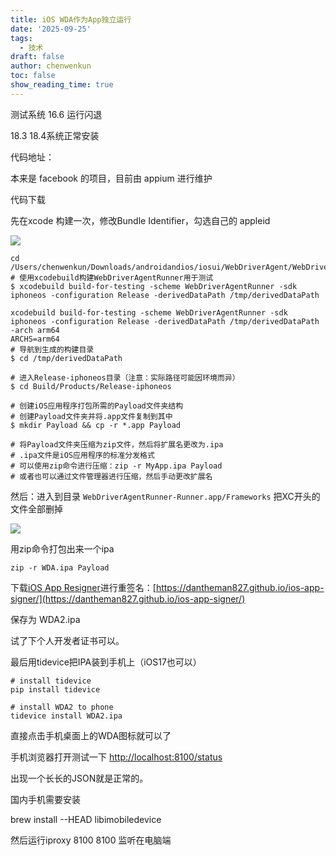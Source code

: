 ```yaml
---
title: iOS WDA作为App独立运行
date: '2025-09-25'
tags:
  - 技术
draft: false
author: chenwenkun
toc: false
show_reading_time: true
---
```

测试系统 16.6 运行闪退

18.3 18.4系统正常安装

代码地址：

本来是 facebook 的项目，目前由 appium 进行维护

代码下载

先在xcode 构建一次，修改Bundle Identifier，勾选自己的 appleid

![](https://prod-files-secure.s3.us-west-2.amazonaws.com/c205fb54-92b2-4987-8be3-972b67d27acc/cb756a73-27bc-4b0d-951a-858df3344b59/image.png?X-Amz-Algorithm=AWS4-HMAC-SHA256&X-Amz-Content-Sha256=UNSIGNED-PAYLOAD&X-Amz-Credential=ASIAZI2LB466XPFB7IVQ%2F20251030%2Fus-west-2%2Fs3%2Faws4_request&X-Amz-Date=20251030T061659Z&X-Amz-Expires=3600&X-Amz-Security-Token=IQoJb3JpZ2luX2VjEC0aCXVzLXdlc3QtMiJHMEUCIQC8bhn0h%2BwM4HhICMLbMHOaHu9nmChyfrvv21092skGiAIgC868l5GHcKHG6e35LfRl%2B7LN51dWAKpr1vcWRCZqOGMqiAQI5v%2F%2F%2F%2F%2F%2F%2F%2F%2F%2FARAAGgw2Mzc0MjMxODM4MDUiDP69ukQc%2BLACxVVTECrcA92zvDqInWjOkE%2B%2B1Sk5M%2F1QTt9s9v9gw%2BicjeMPIz%2F%2B%2FsRc3Q%2Fkd5i2ID4cTaUqluyIgcnzh5zeYAXY%2BcGRiUZxkypzCD7cwXtCERpsQ0rGBAA2yFf1ron8HTPbK9Y4A0O5izs%2Bssrlgp2YXM5smWcrLpbQK%2BqZeUanWEqhO9B2lAwcveWfd23VhskP1Ky7O1pzIoMk9HlVSYtQ0O9UWJ1vMuU%2Bifc7YLJPfyKEDKKDKJUpeLhcKc6w%2FYjVI0fDH5NRiODkJT0cfC%2BVroExr59u%2B2hG%2FTZqDh0Ki%2FgUa0iaexoSEAxQ3eR2V538Zvy3moF6eWeou%2BgpF2r8hQrbA4y2h6wv0Gd63ku%2Bj8nq8vlyn9opaXbl%2Bj1wcEoEEGvF0kpZxq5SiYWjynFyt3EEaOubS2H3FXgvMn%2BLZnUOIQUviSNz4z8hXekkXSR22t%2Fhe44TUvB6BZHDy4tCbgG0Ws5QEi8wReS6B5H0S%2FCcZntnQlz1isxeTyCNSZEM7O7XZIR3d1lWLoIq%2BIQnwiCp3lcVrYwrTY8TGnvl1kGSBQq4lStWBqgeNSZbLBrpzjGtBv%2BSOgZp4SjW7fkj4sfHt9AkemrEv06awYxO1PpxemMt9E%2Fg2%2BibyjTacmkgMJzli8gGOqUBhzJdAWPSsyQcfYEFejlbZPGaZiCc26U3VnJtCPDQZHU%2BpgTl0s4KlYh5H%2B5tVtcqfEMbwX%2Bo9gRSKW0OF9gK4pJQQbmE0wNsdAGoR8qO%2BqXGX7nTgy1B3MuAO9tCRK2pi0duEAK4RS8V3SY2SyTROobwCNK%2FIS0xWALyNfdY5A6kdS%2BXfsxosMEKHo2ocb8et6GsyZ1cMLZg9Y4p1G6Jrzy6NMpA&X-Amz-Signature=f7fd4e9ba9439dfdd0b8b659d8a4b22a7975ec4212434390e071319ddfdce5d5&X-Amz-SignedHeaders=host&x-amz-checksum-mode=ENABLED&x-id=GetObject)

```shell
cd /Users/chenwenkun/Downloads/androidandios/iosui/WebDriverAgent/WebDriverAgent
# 使用xcodebuild构建WebDriverAgentRunner用于测试
$ xcodebuild build-for-testing -scheme WebDriverAgentRunner -sdk iphoneos -configuration Release -derivedDataPath /tmp/derivedDataPath

xcodebuild build-for-testing -scheme WebDriverAgentRunner -sdk iphoneos -configuration Release -derivedDataPath /tmp/derivedDataPath -arch arm64
ARCHS=arm64
# 导航到生成的构建目录
$ cd /tmp/derivedDataPath

# 进入Release-iphoneos目录（注意：实际路径可能因环境而异）
$ cd Build/Products/Release-iphoneos

# 创建iOS应用程序打包所需的Payload文件夹结构
# 创建Payload文件夹并将.app文件复制到其中
$ mkdir Payload && cp -r *.app Payload

# 将Payload文件夹压缩为zip文件，然后将扩展名更改为.ipa
# .ipa文件是iOS应用程序的标准分发格式
# 可以使用zip命令进行压缩：zip -r MyApp.ipa Payload
# 或者也可以通过文件管理器进行压缩，然后手动更改扩展名
```

然后：进入到目录 `WebDriverAgentRunner-Runner.app/Frameworks` 把XC开头的文件全部删掉

![](https://prod-files-secure.s3.us-west-2.amazonaws.com/c205fb54-92b2-4987-8be3-972b67d27acc/358b8d2b-1bfe-4fb9-beb5-83e1de5f201e/image.png?X-Amz-Algorithm=AWS4-HMAC-SHA256&X-Amz-Content-Sha256=UNSIGNED-PAYLOAD&X-Amz-Credential=ASIAZI2LB466XPFB7IVQ%2F20251030%2Fus-west-2%2Fs3%2Faws4_request&X-Amz-Date=20251030T061659Z&X-Amz-Expires=3600&X-Amz-Security-Token=IQoJb3JpZ2luX2VjEC0aCXVzLXdlc3QtMiJHMEUCIQC8bhn0h%2BwM4HhICMLbMHOaHu9nmChyfrvv21092skGiAIgC868l5GHcKHG6e35LfRl%2B7LN51dWAKpr1vcWRCZqOGMqiAQI5v%2F%2F%2F%2F%2F%2F%2F%2F%2F%2FARAAGgw2Mzc0MjMxODM4MDUiDP69ukQc%2BLACxVVTECrcA92zvDqInWjOkE%2B%2B1Sk5M%2F1QTt9s9v9gw%2BicjeMPIz%2F%2B%2FsRc3Q%2Fkd5i2ID4cTaUqluyIgcnzh5zeYAXY%2BcGRiUZxkypzCD7cwXtCERpsQ0rGBAA2yFf1ron8HTPbK9Y4A0O5izs%2Bssrlgp2YXM5smWcrLpbQK%2BqZeUanWEqhO9B2lAwcveWfd23VhskP1Ky7O1pzIoMk9HlVSYtQ0O9UWJ1vMuU%2Bifc7YLJPfyKEDKKDKJUpeLhcKc6w%2FYjVI0fDH5NRiODkJT0cfC%2BVroExr59u%2B2hG%2FTZqDh0Ki%2FgUa0iaexoSEAxQ3eR2V538Zvy3moF6eWeou%2BgpF2r8hQrbA4y2h6wv0Gd63ku%2Bj8nq8vlyn9opaXbl%2Bj1wcEoEEGvF0kpZxq5SiYWjynFyt3EEaOubS2H3FXgvMn%2BLZnUOIQUviSNz4z8hXekkXSR22t%2Fhe44TUvB6BZHDy4tCbgG0Ws5QEi8wReS6B5H0S%2FCcZntnQlz1isxeTyCNSZEM7O7XZIR3d1lWLoIq%2BIQnwiCp3lcVrYwrTY8TGnvl1kGSBQq4lStWBqgeNSZbLBrpzjGtBv%2BSOgZp4SjW7fkj4sfHt9AkemrEv06awYxO1PpxemMt9E%2Fg2%2BibyjTacmkgMJzli8gGOqUBhzJdAWPSsyQcfYEFejlbZPGaZiCc26U3VnJtCPDQZHU%2BpgTl0s4KlYh5H%2B5tVtcqfEMbwX%2Bo9gRSKW0OF9gK4pJQQbmE0wNsdAGoR8qO%2BqXGX7nTgy1B3MuAO9tCRK2pi0duEAK4RS8V3SY2SyTROobwCNK%2FIS0xWALyNfdY5A6kdS%2BXfsxosMEKHo2ocb8et6GsyZ1cMLZg9Y4p1G6Jrzy6NMpA&X-Amz-Signature=8498e8ad7b8ee35053a93fed9ea7ee4529ec2c318b4b9529238c6eed4cbd9bbb&X-Amz-SignedHeaders=host&x-amz-checksum-mode=ENABLED&x-id=GetObject)

用zip命令打包出来一个ipa

```shell
zip -r WDA.ipa Payload
```

下载[iOS App Resigner](https://zhida.zhihu.com/search?content_id=237756070&content_type=Article&match_order=1&q=iOS%20App%20Resigner&zd_token=eyJhbGciOiJIUzI1NiIsInR5cCI6IkpXVCJ9.eyJpc3MiOiJ6aGlkYV9zZXJ2ZXIiLCJleHAiOjE3NDQzNTQ0ODAsInEiOiJpT1MgQXBwIFJlc2lnbmVyIiwiemhpZGFfc291cmNlIjoiZW50aXR5IiwiY29udGVudF9pZCI6MjM3NzU2MDcwLCJjb250ZW50X3R5cGUiOiJBcnRpY2xlIiwibWF0Y2hfb3JkZXIiOjEsInpkX3Rva2VuIjpudWxsfQ.XGwOKX0ujlvhojSuRT3SlA0sDFnQK-FxDJr60CX6YqU&zhida_source=entity)进行重签名：[https://dantheman827.github.io/ios-app-signer/](https://dantheman827.github.io/ios-app-signer/)

保存为 WDA2.ipa

试了下个人开发者证书可以。

最后用tidevice把IPA装到手机上（iOS17也可以）

```shell
# install tidevice
pip install tidevice

# install WDA2 to phone
tidevice install WDA2.ipa
```

直接点击手机桌面上的WDA图标就可以了

手机浏览器打开测试一下 [http://localhost:8100/status](http://localhost:8100/status)

出现一个长长的JSON就是正常的。

国内手机需要安装

brew install --HEAD libimobiledevice

然后运行iproxy 8100 8100 监听在电脑端
